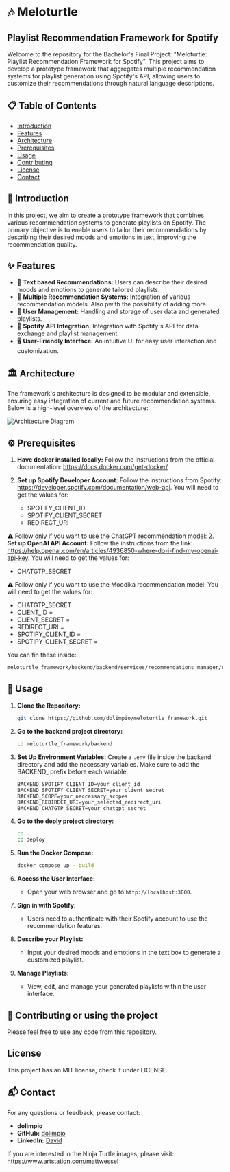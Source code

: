 # 🎶 Meloturtle
## Playlist Recommendation Framework for Spotify

Welcome to the repository for the Bachelor's Final Project: "Meloturtle: Playlist Recommendation Framework for Spotify". This project aims to develop a prototype framework that aggregates multiple recommendation systems for playlist generation using Spotify's API, allowing users to customize their recommendations through natural language descriptions.

## 📋 Table of Contents

- [Introduction](#introduction)
- [Features](#features)
- [Architecture](#architecture)
- [Prerequisites](#prerequisites)
- [Usage](#usage)
- [Contributing](#contributing)
- [License](#license)
- [Contact](#contact)

## 🌟 Introduction

In this project, we aim to create a prototype framework that combines various recommendation systems to generate playlists on Spotify. The primary objective is to enable users to tailor their recommendations by describing their desired moods and emotions in text, improving the recommendation quality.

## ✨ Features

- 🎵 **Text based Recommendations:** Users can describe their desired moods and emotions to generate tailored playlists.
- 🧩 **Multiple Recommendation Systems:** Integration of various recommendation models. Also pwith the possibility of adding more.
- 👤 **User Management:** Handling and storage of user data and generated playlists.
- 🔄 **Spotify API Integration:** Integration with Spotify's API for data exchange and playlist management.
- 🖥️ **User-Friendly Interface:** An intuitive UI for easy user interaction and customization.

## 🏛️ Architecture

The framework's architecture is designed to be modular and extensible, ensuring easy integration of current and future recommendation systems. Below is a high-level overview of the architecture:

![Architecture Diagram](link-architecture-diagram)

## ⚙️ Prerequisites

1. **Have docker installed locally:** Follow the instructions from the official documentation: https://docs.docker.com/get-docker/

2. **Set up Spotify Developer Account:** Follow the instructions from Spotify: https://developer.spotify.com/documentation/web-api. 
You will need to get the values for:
   - SPOTIFY_CLIENT_ID
   - SPOTIFY_CLIENT_SECRET
   - REDIRECT_URI

⚠️ Follow only if you want to use the ChatGPT recommendation model:
2. **Set up OpenAI API Account:** Follow the instructions from the link: https://help.openai.com/en/articles/4936850-where-do-i-find-my-openai-api-key. 
You will need to get the values for:
   - CHATGTP_SECRET

⚠️ Follow only if you want to use the Moodika recommendation model:
You will need to get the values for:
   - CHATGTP_SECRET
   - CLIENT_ID = 
   - CLIENT_SECRET = 
   - REDIRECT_URI =
   - SPOTIPY_CLIENT_ID =
   - SPOTIPY_CLIENT_SECRET =

You can fin these inside:
```bash
meloturtle_framework/backend/backend/services/recommendations_manager/recommendation_models/moodika/model_a/config.py
``` 

## 🚀 Usage

1. **Clone the Repository:**
   ```bash
   git clone https://github.com/dolimpio/meloturtle_framework.git
   ```
2. **Go to the backend project directory:**
   ```bash
   cd meloturtle_framework/backend
   ```
3. **Set Up Environment Variables:**
   Create a `.env` file inside the backend directory and add the necessary variables. Make sure to add the BACKEND_ prefix before each variable.
   ```env
   BACKEND_SPOTIFY_CLIENT_ID=your_client_id
   BACKEND_SPOTIFY_CLIENT_SECRET=your_client_secret
   BACKEND_SCOPE=your_neccessary_scopes
   BACKEND_REDIRECT_URI=your_selected_redirect_uri
   BACKEND_CHATGTP_SECRET=your_chatgpt_secret
   ```
4. **Go to the deply project directory:**
   ```bash
   cd ..
   cd deploy
   ```
5. **Run the Docker Compose:**
   ```bash
   docker compose up --build
   ```
6. **Access the User Interface:**
   - Open your web browser and go to `http://localhost:3000`.

7. **Sign in with Spotify:**
   - Users need to authenticate with their Spotify account to use the recommendation features.

8. **Describe your Playlist:**
   - Input your desired moods and emotions in the text box to generate a customized playlist.

9. **Manage Playlists:**
   - View, edit, and manage your generated playlists within the user interface.

## 🤝 Contributing or using the project
Please feel free to use any code from this repository.

## License
This project has an MIT license, check it under LICENSE.

## 📬 Contact

For any questions or feedback, please contact:
- **dolimpio**
- **GitHub:** [dolimpio](https://github.com/dolimpio)
- **LinkedIn:** [David](https://www.linkedin.com/in/david-olimpio-silva/)

If you are interested in the Ninja Turtle images, please visit: https://www.artstation.com/mattwessel